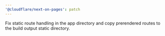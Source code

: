 ```yaml
---
'@cloudflare/next-on-pages': patch
---
```


Fix static route handling in the app directory and copy prerendered routes to the build output static directory.
